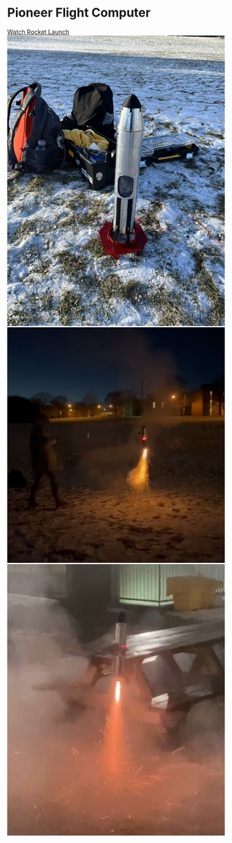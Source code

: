 # Pioneer Flight Computer
[Watch Rocket Launch](https://github.com/wilsonchenghy/Pioneer_Flight_Computer/blob/main/Rocket_Launch.MOV)
![](https://github.com/wilsonchenghy/Pioneer_Flight_Computer/blob/main/Pioneer.jpg)
![](https://github.com/wilsonchenghy/Pioneer_Flight_Computer/blob/main/TVC_Rocket.jpg)
![](https://github.com/wilsonchenghy/Pioneer_Flight_Computer/blob/main/TVC_Rocket_2.jpg)
